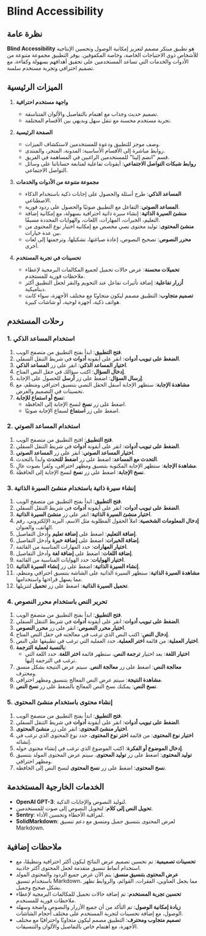 # Blind Accessibility

## نظرة عامة

**Blind Accessibility** هو تطبيق مبتكر مصمم لتعزيز إمكانية الوصول وتحسين الإنتاجية للأشخاص ذوي الاحتياجات الخاصة، وخاصة المكفوفين. يوفر التطبيق مجموعة متنوعة من الأدوات والخدمات التي تساعد المستخدمين على تحقيق أهدافهم بسهولة وكفاءة، مع تصميم احترافي وتجربة مستخدم سلسة.

## الميزات الرئيسية

1. **واجهة مستخدم احترافية**
   - تصميم حديث وجذاب مع اهتمام بالتفاصيل والألوان المتناسقة.
   - تجربة مستخدم محسنة مع تنقل سهل وبديهي بين الأقسام المختلفة.

2. **الصفحة الرئيسية**
   - وصف موجز للتطبيق ودعوة للمستخدمين لاستكشاف الميزات.
   - روابط مباشرة إلى الأقسام الأساسية: المدونة، المتجر، والمنتدى.
   - قسم "انضم إلينا" للمستخدمين الراغبين في المساهمة في الفريق.
   - **روابط شبكات التواصل الاجتماعي**: أيقونات تفاعلية لمتابعة حساباتنا على وسائل التواصل الاجتماعي.

3. **مجموعة متنوعة من الأدوات والخدمات**
   - **المساعد الذكي**: طرح أسئلة والحصول على إجابات ذكية باستخدام الذكاء الاصطناعي.
   - **المساعد الصوتي**: التفاعل مع التطبيق صوتيًا والحصول على ردود فورية.
   - **منشئ السيرة الذاتية**: إنشاء سيرة ذاتية احترافية بسهولة، مع إمكانية إضافة التعليم، الخبرات، المهارات، اللغات، والهوايات المحددة مسبقًا.
   - **منشئ المحتوى**: توليد محتوى نصي مخصص مع إمكانية اختيار نوع المحتوى من بين عدة خيارات.
   - **محرر النصوص**: تصحيح النصوص، إعادة صياغتها، تشكيلها، وترجمتها إلى لغات أخرى.

4. **تحسينات في تجربة المستخدم**
   - **تحميلات محسنة**: عرض حالات تحميل لجميع المكالمات البرمجية لإعطاء ملاحظات فورية للمستخدم.
   - **أزرار تفاعلية**: إضافة تأثيرات تفاعل عند التحويم والنقر لجعل التطبيق أكثر ديناميكية.
   - **تصميم متجاوب**: التطبيق مصمم ليكون متجاوبًا مع مختلف الأجهزة، سواء كانت هواتف ذكية، أجهزة لوحية، أو شاشات كبيرة.

## رحلات المستخدم

### 1. استخدام المساعد الذكي

1. **فتح التطبيق**: ابدأ بفتح التطبيق من متصفح الويب.
2. **الضغط على تبويب أدوات**: انقر على أيقونة **أدوات** في شريط التنقل السفلي.
3. **اختيار المساعد الذكي**: انقر على زر **المساعد الذكي**.
4. **إدخال السؤال**: اكتب سؤالك في حقل النص المتاح.
5. **إرسال السؤال**: اضغط على زر **أرسل** للحصول على الإجابة.
6. **مشاهدة الإجابة**: ستظهر الإجابة أسفل الحقل النصي بتنسيق احترافي ومنظم، مع تحسينات في التصميم والعرض.
7. **نسخ أو استماع للإجابة**:
   - اضغط على زر **نسخ** لنسخ الإجابة إلى الحافظة.
   - اضغط على زر **استماع** لسماع الإجابة صوتيًا.

### 2. استخدام المساعد الصوتي

1. **فتح التطبيق**: افتح التطبيق من متصفح الويب.
2. **الضغط على تبويب أدوات**: انقر على أيقونة **أدوات** في شريط التنقل السفلي.
3. **اختيار المساعد الصوتي**: انقر على زر **المساعد الصوتي**.
4. **التحدث مع المساعد**: اضغط على زر **اضغط للتحدث** وابدأ بالتحدث.
5. **مشاهدة الإجابة**: ستظهر الإجابة المكتوبة بتنسيق ومظهر احترافي، وتُقرأ بصوت عالٍ.
6. **نسخ الإجابة**: اضغط على زر **نسخ** لنسخ الإجابة إلى الحافظة.

### 3. إنشاء سيرة ذاتية باستخدام منشئ السيرة الذاتية

1. **فتح التطبيق**: ابدأ بفتح التطبيق من متصفح الويب.
2. **الضغط على تبويب أدوات**: انقر على أيقونة **أدوات** في شريط التنقل السفلي.
3. **اختيار منشئ السيرة الذاتية**: انقر على زر **منشئ السيرة الذاتية**.
4. **إدخال المعلومات الشخصية**: املأ الحقول المطلوبة مثل الاسم، البريد الإلكتروني، رقم الهاتف، والعنوان.
5. **إضافة التعليم**: اضغط على **إضافة تعليم** وأدخل التفاصيل.
6. **إضافة الخبرات**: اضغط على **إضافة خبرة** وأدخل التفاصيل.
7. **اختيار المهارات**: حدد المهارات المناسبة من القائمة.
8. **إضافة اللغات**: اضغط على **إضافة لغة** وأدخل التفاصيل.
9. **اختيار الهوايات**: حدد الهوايات المناسبة من القائمة.
10. **إنشاء السيرة الذاتية**: اضغط على زر **إنشاء السيرة الذاتية**.
11. **مشاهدة السيرة الذاتية**: ستظهر السيرة الذاتية على الشاشة بتنسيق احترافي ومنظم، مما يسهل قراءتها واستخدامها.
12. **تحميل السيرة الذاتية**: اضغط على زر **تحميل** لتنزيلها.

### 4. تحرير النص باستخدام محرر النصوص

1. **فتح التطبيق**: ابدأ بفتح التطبيق من متصفح الويب.
2. **الضغط على تبويب أدوات**: انقر على أيقونة **أدوات** في شريط التنقل السفلي.
3. **اختيار محرر النصوص**: انقر على زر **محرر النصوص**.
4. **إدخال النص**: اكتب النص الذي ترغب في معالجته في حقل النص المتاح.
5. **اختيار العملية**: من قائمة **اختر العملية**، حدد العملية التي ترغب في تطبيقها على النص.
6. **بالنسبة لعملية الترجمة**:
   - **اختيار اللغة**: بعد اختيار **ترجمة النص**، ستظهر قائمة **اختر اللغة**. حدد اللغة التي ترغب في الترجمة إليها.
7. **معالجة النص**: اضغط على زر **معالجة النص**. سيتم عرض النتيجة بشكل منسق ومحترف.
8. **مشاهدة النتيجة**: سيتم عرض النص المعالج بتنسيق ومظهر احترافي.
9. **نسخ النص**: يمكنك نسخ النص المعالج بالضغط على زر **نسخ النص**.

### 5. إنشاء محتوى باستخدام منشئ المحتوى

1. **فتح التطبيق**: ابدأ بفتح التطبيق من متصفح الويب.
2. **الضغط على تبويب أدوات**: انقر على أيقونة **أدوات** في شريط التنقل السفلي.
3. **اختيار منشئ المحتوى**: انقر على زر **منشئ المحتوى**.
4. **اختيار نوع المحتوى**: من قائمة **اختر نوع المحتوى**، حدد نوع المحتوى الذي ترغب في إنشائه.
5. **إدخال الموضوع أو الفكرة**: اكتب الموضوع الذي ترغب في إنشاء محتوى حوله.
6. **توليد المحتوى**: اضغط على زر **توليد المحتوى**. سيتم عرض المحتوى المولد بتنسيق ومظهر احترافي.
7. **نسخ المحتوى**: اضغط على زر **نسخ المحتوى** لنسخ النص إلى الحافظة.

## الخدمات الخارجية المستخدمة

- **OpenAI GPT-3**: لتوليد النصوص والإجابات الذكية.
- **تحويل النص إلى كلام**: لتحويل النصوص إلى صوت للمستخدمين.
- **Sentry**: لمراقبة الأخطاء وتحسين الأداء.
- **SolidMarkdown**: لعرض المحتوى بتنسيق جميل ومنسق مع دعم تنسيق Markdown.

## ملاحظات إضافية

- **تحسينات تصميمية**: تم تحسين تصميم عرض النتائج ليكون أكثر احترافية وتنظيمًا، مع استخدام أنماط تنسيق متقدمة لجعل المحتوى أكثر جاذبية.
- **عرض المحتوى بتنسيق منسق**: يتم الآن عرض جميع الردود والمحتوى المولد باستخدام تنسيق Markdown، مما يجعل العناوين، الفقرات، القوائم، والروابط تظهر بشكل صحيح وجميل.
- **تحسين تجربة المستخدم**: تم إضافة حالات تحميل للمكالمات البرمجية لإعطاء ملاحظات فورية للمستخدم.
- **زيادة إمكانية الوصول**: تم التأكد من أن جميع الأزرار والنصوص واضحة وسهلة الوصول، مع إضافة تحسينات لتجربة المستخدم على مختلف أحجام الشاشات.
- **تصميم متجاوب ومحترف**: التطبيق مصمم ليكون متجاوبًا واحترافيًا مع مختلف الأجهزة، مع اهتمام خاص بالتفاصيل والألوان والتنسيقات.